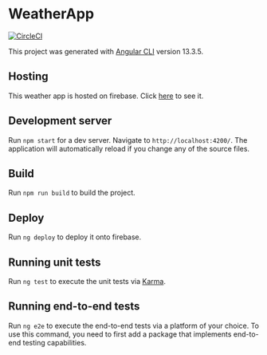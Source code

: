 # WeatherApp

[![CircleCI](https://dl.circleci.com/status-badge/img/gh/nwamugo/weather-app/tree/master.svg?style=svg)](https://dl.circleci.com/status-badge/redirect/gh/nwamugo/weather-app/tree/master)

This project was generated with [Angular CLI](https://github.com/angular/angular-cli) version 13.3.5.

## Hosting

This weather app is hosted on firebase. Click [here](https://weather-app-28599.web.app) to see it.

## Development server

Run `npm start` for a dev server. Navigate to `http://localhost:4200/`. The application will automatically reload if you change any of the source files.

## Build

Run `npm run build` to build the project.

## Deploy

Run `ng deploy` to deploy it onto firebase.

## Running unit tests

Run `ng test` to execute the unit tests via [Karma](https://karma-runner.github.io).

## Running end-to-end tests

Run `ng e2e` to execute the end-to-end tests via a platform of your choice. To use this command, you need to first add a package that implements end-to-end testing capabilities.
